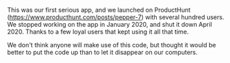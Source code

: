 This was our first serious app, and we launched on ProductHunt (https://www.producthunt.com/posts/pepper-7) with several hundred users. We stopped working on the app in January 2020, and shut it down April 2020. Thanks to a few loyal users that kept using it all that time.

We don't think anyone will make use of this code, but thought it would be better to put the code up than to let it disappear on our computers.
